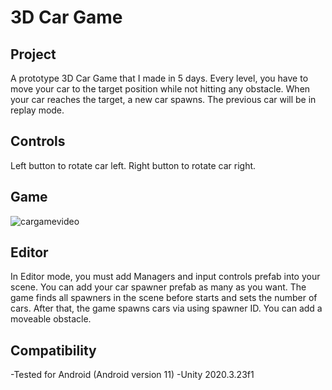# 3D Car Game

## Project
  A prototype 3D Car Game that I made in 5 days.
  Every level, you have to move your car to the target position while not hitting any obstacle.
  When your car reaches the target, a new car spawns. The previous car will be in replay mode.
## Controls
  Left button to rotate car left.
  Right button to rotate car right.
## Game
![cargamevideo](https://user-images.githubusercontent.com/43264365/144533302-6d97d049-96f3-4cd5-8c21-b058203f6c08.gif)
## Editor
  In Editor mode, you must add Managers and input controls prefab into your scene. You can add your car spawner prefab as many as you want. The game finds all spawners in the scene before starts and sets the number of cars. After that, the game spawns cars via using spawner ID.
  You can add a moveable obstacle.
## Compatibility
-Tested for Android (Android version 11)
-Unity 2020.3.23f1
